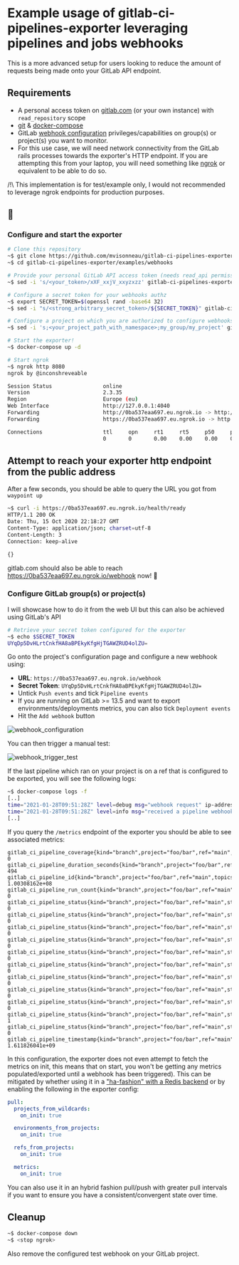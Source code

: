 # Example usage of gitlab-ci-pipelines-exporter leveraging pipelines and jobs webhooks

This is a more advanced setup for users looking to reduce the amount of requests being made onto your GitLab API endpoint.

## Requirements

- A personal access token on [gitlab.com](https://docs.gitlab.com/ee/user/profile/personal_access_tokens.html) (or your own instance) with `read_repository` scope
- [git](https://git-scm.com/) & [docker-compose](https://docs.docker.com/compose/)
- GitLab [webhook configuration](https://docs.gitlab.com/ee/user/project/integrations/webhooks.html) privileges/capabilities on group(s) or project(s) you want to monitor.
- For this use case, we will need network connectivity from the GitLab rails processes towards the exporter's HTTP endpoint. If you are attempting this from your laptop, you will need something like [ngrok](https://ngrok.com/) or equivalent to be able to do so.

/!\ This implementation is for test/example only, I would not recommended to leverage ngrok endpoints for production purposes.

## 🚀

### Configure and start the exporter

```bash
# Clone this repository
~$ git clone https://github.com/mvisonneau/gitlab-ci-pipelines-exporter.git
~$ cd gitlab-ci-pipelines-exporter/examples/webhooks

# Provide your personal GitLab API access token (needs read_api permissions)
~$ sed -i 's/<your_token>/xXF_xxjV_xxyzxzz' gitlab-ci-pipelines-exporter.yml

# Configure a secret token for your webhooks authz
~$ export SECRET_TOKEN=$(openssl rand -base64 32)
~$ sed -i "s/<strong_arbitrary_secret_token>/${SECRET_TOKEN}" gitlab-ci-pipelines-exporter.yml

# Configure a project on which you are authorized to configure webhooks
~$ sed -i 's;<your_project_path_with_namespace>;my_group/my_project' gitlab-ci-pipelines-exporter.yml

# Start the exporter!
~$ docker-compose up -d

# Start ngrok
~$ ngrok http 8080
ngrok by @inconshreveable                                                                                                                                                                                                                                                                                                                                (Ctrl+C to quit)

Session Status                online
Version                       2.3.35
Region                        Europe (eu)
Web Interface                 http://127.0.0.1:4040
Forwarding                    http://0ba537eaa697.eu.ngrok.io -> http://localhost:8080
Forwarding                    https://0ba537eaa697.eu.ngrok.io -> http://localhost:8080

Connections                   ttl     opn     rt1     rt5     p50     p90
                              0       0       0.00    0.00    0.00    0.00
```

## Attempt to reach your exporter http endpoint from the public address

After a few seconds, you should be able to query the URL you got from `waypoint up`

```bash
~$ curl -i https://0ba537eaa697.eu.ngrok.io/health/ready
HTTP/1.1 200 OK
Date: Thu, 15 Oct 2020 22:18:27 GMT
Content-Type: application/json; charset=utf-8
Content-Length: 3
Connection: keep-alive

{}
```

gitlab.com should also be able to reach https://0ba537eaa697.eu.ngrok.io/webhook now! 🎉

### Configure GitLab group(s) or project(s)

I will showcase how to do it from the web UI but this can also be achieved using GitLab's API

```bash
# Retrieve your secret token configured for the exporter
~$ echo $SECRET_TOKEN
UYqDp5DvHLrtCnkfHA8aBPEkyKfgHjTGAWZRUD4olZU=
```

Go onto the project's configuration page and configure a new webhook using:

- **URL**: `https://0ba537eaa697.eu.ngrok.io/webhook`
- **Secret Token**: `UYqDp5DvHLrtCnkfHA8aBPEkyKfgHjTGAWZRUD4olZU=`
- Untick `Push events` and tick `Pipeline events`
- If you are running on GitLab >= 13.5 and want to export environments/deployments metrics, you can also tick `Deployment events`
- Hit the `Add webhook` button

![webhook_configuration](../../docs/images/webhook_configuration.png)

You can then trigger a manual test:

![webhook_trigger_test](../../docs/images/webhook_trigger_test.png)

If the last pipeline which ran on your project is on a ref that is configured to be exported, you will see the following logs:

```bash
~$ docker-compose logs -f
[..]
time="2021-01-28T09:51:28Z" level=debug msg="webhook request" ip-address="[::1]:56118" user-agent=GitLab/13.9.0-pre
time="2021-01-28T09:51:28Z" level=info msg="received a pipeline webhook from GitLab for a ref, triggering metrics pull" project-name=foo/bar ref=main ref-kind=branch
[..]
```

If you query the `/metrics` endpoint of the exporter you should be able to see associated metrics:

```shell
gitlab_ci_pipeline_coverage{kind="branch",project="foo/bar",ref="main",topics="",variables=""} 0
gitlab_ci_pipeline_duration_seconds{kind="branch",project="foo/bar",ref="main",topics="",variables=""} 494
gitlab_ci_pipeline_id{kind="branch",project="foo/bar",ref="main",topics="",variables=""} 1.00308162e+08
gitlab_ci_pipeline_run_count{kind="branch",project="foo/bar",ref="main",topics="",variables=""} 0
gitlab_ci_pipeline_status{kind="branch",project="foo/bar",ref="main",status="canceled",topics="",variables=""} 0
gitlab_ci_pipeline_status{kind="branch",project="foo/bar",ref="main",status="created",topics="",variables=""} 0
gitlab_ci_pipeline_status{kind="branch",project="foo/bar",ref="main",status="failed",topics="",variables=""} 0
gitlab_ci_pipeline_status{kind="branch",project="foo/bar",ref="main",status="manual",topics="",variables=""} 0
gitlab_ci_pipeline_status{kind="branch",project="foo/bar",ref="main",status="pending",topics="",variables=""} 0
gitlab_ci_pipeline_status{kind="branch",project="foo/bar",ref="main",status="preparing",topics="",variables=""} 0
gitlab_ci_pipeline_status{kind="branch",project="foo/bar",ref="main",status="running",topics="",variables=""} 0
gitlab_ci_pipeline_status{kind="branch",project="foo/bar",ref="main",status="scheduled",topics="",variables=""} 0
gitlab_ci_pipeline_status{kind="branch",project="foo/bar",ref="main",status="skipped",topics="",variables=""} 0
gitlab_ci_pipeline_status{kind="branch",project="foo/bar",ref="main",status="success",topics="",variables=""} 1
gitlab_ci_pipeline_status{kind="branch",project="foo/bar",ref="main",status="waiting_for_resource",topics="",variables=""} 0
gitlab_ci_pipeline_timestamp{kind="branch",project="foo/bar",ref="main",topics="",variables=""} 1.611826041e+09
```

In this configuration, the exporter does not even attempt to fetch the metrics on init, this means that on start, you won't be getting any metrics populated/exported until
a webhook has been triggered). This can be mitigated by whether using it in a ["ha-fashion" with a Redis backend](../ha-setup) or by enabling the following in the exporter config:

```yaml
pull:
  projects_from_wildcards:
    on_init: true

  environments_from_projects:
    on_init: true

  refs_from_projects:
    on_init: true

  metrics:
    on_init: true
```

You can also use it in an hybrid fashion pull/push with greater pull intervals if you want to ensure you have a consistent/convergent state over time.

## Cleanup

```bash
~$ docker-compose down
~$ <stop ngrok>
```

Also remove the configured test webhook on your GitLab project.
